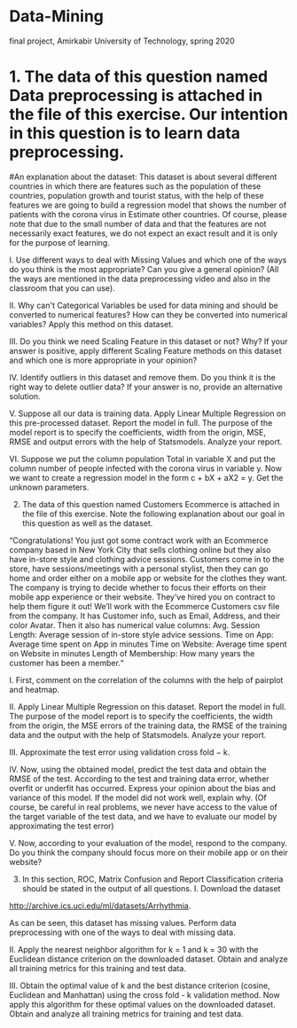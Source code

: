 # Data-Mining

final project, Amirkabir University of Technology, spring 2020


# 1.	The data of this question named Data preprocessing is attached in the file of this exercise. Our intention in this question is to learn data preprocessing.
#An explanation about the dataset: This dataset is about several different countries in which there are features such as the population of these countries, population growth and tourist status, with the help of these features we are going to build a regression model that shows the number of patients with the corona virus in Estimate other countries. Of course, please note that due to the small number of data and that the features are not necessarily exact features, we do not expect an exact result and it is only for the purpose of learning.

  I.	Use different ways to deal with Missing Values and which one of the ways do you think is the most appropriate? Can you give a general opinion? (All the ways are mentioned in the data preprocessing video and also in the classroom that you can use).
  
  II.	 Why can't Categorical Variables be used for data mining and should be converted to numerical features? How can they be converted into numerical variables? Apply this method on this dataset.
  
  III.	Do you think we need Scaling Feature in this dataset or not? Why? If your answer is positive, apply different Scaling Feature methods on this dataset and which one is more appropriate in your opinion?
  
  IV.	Identify outliers in this dataset and remove them. Do you think it is the right way to delete outlier data? If your answer is no, provide an alternative solution.
  
  V.	Suppose all our data is training data. Apply Linear Multiple Regression on this pre-processed dataset. Report the model in full. The purpose of the model report is to specify the coefficients, width from the origin, MSE, RMSE and output errors with the help of Statsmodels. Analyze your report.
  
  VI.	Suppose we put the column population Total in variable X and put the column number of people infected with the corona virus in variable y. Now we want to create a regression model in the form c + bX + aX2 = y. Get the unknown parameters.



2.	The data of this question named Customers Ecommerce is attached in the file of this exercise. Note the following explanation about our goal in this question as well as the dataset.

“Congratulations! You just got some contract work with an Ecommerce company based in New York City that sells clothing online but they also have in-store style and clothing advice sessions. Customers come in to the store, have sessions/meetings with a personal stylist, then they can go home and order either on a mobile app or website for the clothes they want. 
The company is trying to decide whether to focus their efforts on their mobile app experience or their website. They’ve hired you on contract to help them figure it out! We’ll work with the Ecommerce Customers csv file from the company. It has Customer info, such as Email, Address, and their color Avatar. Then it also has numerical value columns:
Avg. Session Length: Average session of in-store style advice sessions.
Time on App: Average time spent on App in minutes
Time on Website: Average time spent on Website in minutes
Length of Membership: How many years the customer has been a member.“

  I.	First, comment on the correlation of the columns with the help of pairplot and heatmap.
  
  II.	Apply Linear Multiple Regression on this dataset. Report the model in full.
The purpose of the model report is to specify the coefficients, the width from the origin, the MSE errors of the training data, the RMSE of the training data and the output with the help of Statsmodels. Analyze your report.

  III.	Approximate the test error using validation cross fold − k.
  
  IV.	Now, using the obtained model, predict the test data and obtain the RMSE of the test. According to the test and training data error, whether overfit or underfit has occurred. Express your opinion about the bias and variance of this model. If the model did not work well, explain why. (Of course, be careful in real problems, we never have access to the value of the target variable of the test data, and we have to evaluate our model by approximating the test error)
  
V.	Now, according to your evaluation of the model, respond to the company.
Do you think the company should focus more on their mobile app or on their website?


3.	In this section, ROC, Matrix Confusion and Report Classification criteria should be stated in the output of all questions.
  I.	Download the dataset
  
 http://archive.ics.uci.edu/ml/datasets/Arrhythmia.
 
 As can be seen, this dataset has missing values. Perform data preprocessing with one of the ways to deal with missing data.
 
  II.	Apply the nearest neighbor algorithm for k = 1 and k = 30 with the Euclidean distance criterion on the downloaded dataset. Obtain and analyze all training metrics for this training and test data.
  
  III.	Obtain the optimal value of k and the best distance criterion (cosine, Euclidean and Manhattan) using the cross fold - k validation method. Now apply this algorithm for these optimal values on the downloaded dataset. Obtain and analyze all training metrics for training and test data.
